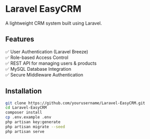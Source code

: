 # Laravel EasyCRM

A lightweight CRM system built using Laravel.

## Features
✅ User Authentication (Laravel Breeze)  
✅ Role-based Access Control  
✅ REST API for managing users & products  
✅ MySQL Database Integration  
✅ Secure Middleware Authentication  

## Installation

```bash
git clone https://github.com/yourusername/Laravel-EasyCRM.git
cd Laravel-EasyCRM
composer install
cp .env.example .env
php artisan key:generate
php artisan migrate --seed
php artisan serve
